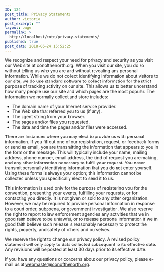 ```yaml
---
ID: 124
post_title: Privacy Statements
author: victoria
post_excerpt: ""
layout: page
permalink: >
  http://localhost/cotn/privacy-statements/
published: true
post_date: 2018-05-24 15:52:25
---
```

We recognize and respect your need for privacy and security as you visit our Web site at conofthenorth.org. When you visit our site, you do so without telling us who you are and without revealing any personal information. While we do not collect identifying information about visitors to our site, we do use standard software to collect information for the strict purpose of tracking activity on our site. This allows us to better understand how many people use our site and which pages are the most popular. The information we normally collect and store includes:
<ul>
 	<li>The domain name of your Internet service provider.</li>
 	<li>The Web site that referred you to us (if any).</li>
 	<li>The agent string from your browser.</li>
 	<li>The pages and/or files you requested.</li>
 	<li>The date and time the pages and/or files were accessed.</li>
</ul>
There are instances where you may elect to provide us with personal information. If you fill out one of our registration, request, or feedback forms or send us email, you are transmitting the information that appears to you in the form or the message. This will typically include your name, mailing address, phone number, email address, the kind of request you are making, and any other information necessary to fulfill your request. You never transmit personally identifying information that you do not enter yourself. Using these forms is always your option; this information cannot be collected unless you specifically elect to send it to us.

This information is used only for the purpose of registering you for the convention, presenting your events, fulfilling your requests, or for contacting you directly. It is not given or sold to any other organization. However, we may be required to provide personal information in response to a court order, subpoena, or government investigation. We also reserve the right to report to law enforcement agencies any activities that we in good faith believe to be unlawful, or to release personal information if we in good faith believe such release is reasonably necessary to protect the rights, property, and safety of others and ourselves.

We reserve the right to change our privacy policy. A revised policy statement will only apply to data collected subsequent to its effective date. Any revisions will be posted at least 30 days prior to its effective date.

If you have any questions or concerns about our privacy policy, please e-mail us at <a href="mailto:webmaster@conofthenorth.org">webmaster@conofthenorth.org</a>.